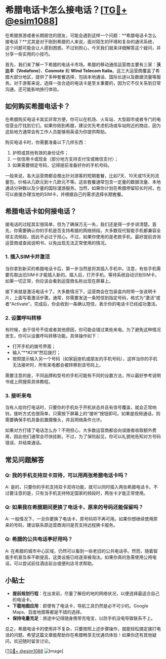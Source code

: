 # 希腊电话卡怎么接电话？[[TG💪+ @esim1088](https://t.me/s/esim1088)]

在希腊旅游或者长期居住的朋友，可能会遇到这样一个问题：**希腊电话卡怎么接电话？**尤其是对于刚到希腊的人来说，面对陌生的环境和复杂的通讯系统，这个问题可能会让人感到困惑。不过别担心，今天我们就来详细解答这个疑问，并分享一些实用的小技巧。

首先，我们来了解一下希腊的电话卡市场。希腊的移动通信运营商主要有三家：**沃达丰（Vodafone）**、**Cosmote** 和 **Wind Telecom Italia**。这三大运营商覆盖了希腊大部分地区，提供了多种套餐选择，包括本地通话、国际长途以及数据流量等服务。对于游客来说，选择一张合适的电话卡是至关重要的，因为它不仅关系到日常沟通，还可能影响旅行体验。

## 如何购买希腊电话卡？

在希腊购买电话卡其实非常方便，你可以在机场、火车站、大型超市或者专门的电信营业厅找到它们。如果你刚到希腊，建议优先考虑机场或车站附近的商店，因为这些地方通常会有工作人员能够用英语为你提供帮助。

购买电话卡时，你需要准备以下几样东西：
1. 护照或其他有效的身份证件；
2. 一张信用卡或现金（部分地方支持支付宝或微信支付）；
3. 如果需要绑定号码，记得提前准备好你的手机号码。

一般来说，各大运营商都会推出针对游客的短期套餐，比如7天、10天或15天的流量包，价格从几欧元到十几欧元不等。这些套餐通常包含一定量的数据流量、本地通话分钟数以及少量的国际漫游服务。当然，如果你计划在希腊停留较长时间，也可以直接办理当地的SIM卡，并根据自己的需求选择长期套餐。

## 希腊电话卡如何接电话？

接电话的过程其实很简单，但为了确保万无一失，我们还是得一步步讲清楚。首先，你需要确认你的手机是否支持希腊的网络频段。大多数现代智能手机都兼容全球主流频段，因此不必过于担心。不过，如果你使用的是老款手机，最好提前咨询运营商或查阅说明书，以免出现无法正常使用的情况。

### 1. 插入SIM卡并激活

当你拿到新买的希腊电话卡后，第一步当然是将其插入手机中。注意，有些手机需要先取出旧SIM卡才能插入新的。插入后，打开手机，等待系统自动识别SIM卡。如果一切正常，你应该会看到运营商名称出现在屏幕上。

接下来就是激活电话卡了。大多数情况下，运营商会在包装盒内附带一张说明卡片，上面写着激活步骤。通常，你需要发送一条短信到指定号码，格式为“激活”或者“Activate”。完成后，你会收到一条确认短信，表示你的电话卡已经成功激活。

### 2. 设置呼叫转移

有时候，由于信号不佳或者其他原因，你可能会错过某些来电。为了避免这种情况发生，你可以设置呼叫转移功能。具体操作如下：

- 打开手机的拨号界面；
- 输入“**#21#”然后拨打；
- 按照提示输入另一个号码（如家庭座机或朋友的手机号码），这样当你的手机无法接听时，所有来电都会被转移到该号码上。

需要注意的是，不同品牌和型号的手机可能有不同的设置方法，所以最好参考说明书或上网搜索具体教程。

### 3. 接听来电

当有人给你打电话时，只要你的手机处于开机状态并且有信号覆盖，就会正常响铃。接听方式也很简单，只需按下屏幕上的“接听”按钮即可。如果是视频通话，则需要确保手机具备前置摄像头，并且网络条件允许。

如果对方打错了电话怎么办？不用担心，大多数运营商都会向误拨者收取额外费用，因此他们通常会尽快挂断。不过，为了保险起见，你可以礼貌地告知对方号码错误，并结束通话。

## 常见问题解答

### Q: 我的手机支持双卡双待，可以用两张希腊电话卡吗？
A: 是的，只要你的手机支持双卡双待功能，就可以同时插入两张希腊电话卡。不过要注意的是，只有当手机支持特定国家的频段时，两张卡才能正常使用。

### Q: 如果我在希腊期间更换了电话卡，原来的号码还能保留吗？
A: 一般情况下，一旦你更换了电话卡，原号码将不再可用。如果你想继续使用原来的号码，建议联系原运营商询问是否支持远程换卡服务。

### Q: 希腊的公共电话亭好用吗？
A: 在希腊的城市中心区域，仍然可以看到一些老旧的公共电话亭。然而，随着智能手机普及率不断提高，这类设施已经逐渐被淘汰。如果你真的急需使用公用电话，可以尝试前往酒店前台或便利店寻求帮助。

## 小贴士

- **提前规划行程**：在出发前，尽量了解目的地的网络状况，以便选择最适合自己的电话卡。
- **下载地图应用**：即使有了电话卡，导航工具仍然是必不可少的。Google Maps、百度地图等都是不错的选择。
- **保持电量充足**：旅途中记得随身携带充电宝，以防手机没电导致联系不上。

总之，希腊电话卡的使用并不复杂，只要按照上述步骤操作，就能轻松搞定接打电话的问题。希望这篇文章能帮助你在希腊畅享无忧通讯体验！如果你还有其他疑问，欢迎随时留言讨论。

[[TG💪+ @esim1088](https://t.me/s/esim1088) ![Image](https://i.postimg.cc/4NQfJmqS/Snipaste-2025-05-13-00-14-12.png)]